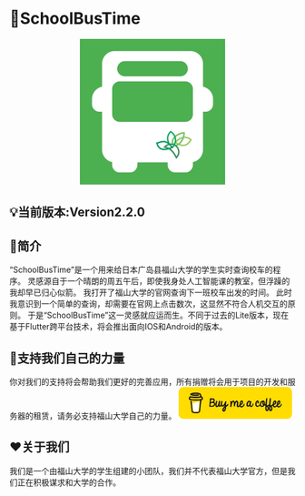 # 🚌SchoolBusTime

<div align="center"><a href="https://github.com/JamesXiaoMo/SchoolBusTime_Flutter"><img src="assets/app_logo.png" height="256" border="0"></a></div>

## 💡当前版本:Version2.2.0

## 📖简介
“SchoolBusTime”是一个用来给日本广岛县福山大学的学生实时查询校车的程序。 灵感源自于一个晴朗的周五午后，即使我身处人工智能课的教室，但浮躁的我却早已归心似箭。 我打开了福山大学的官网查询下一班校车出发的时间。 此时我意识到一个简单的查询，却需要在官网上点击数次，这显然不符合人机交互的原则。 于是“SchoolBusTime”这一灵感就应运而生。不同于过去的Lite版本，现在基于Flutter跨平台技术，将会推出面向IOS和Android的版本。  

## 💪支持我们自己的力量
你对我们的支持将会帮助我们更好的完善应用，所有捐赠将会用于项目的开发和服务器的租赁，请务必支持福山大学自己的力量。
<a href="https://buymeacoffee.com/wuyungang" target="_blank">
<img src="/docs/yellow-button.png" alt="Buy me a coffee." width="200" />
</a>


## ❤️关于我们
我们是一个由福山大学的学生组建的小团队，我们并不代表福山大学官方，但是我们正在积极谋求和大学的合作。